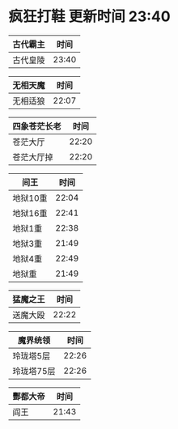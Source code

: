 # 疯狂打鞋 更新时间 23:40

| 古代霸主   | 时间    |
|--------|-------|
| 古代皇陵 | 23:40 |

| 无相天魔   | 时间    |
|--------|-------|
| 无相适狼 | 22:07 |

| 四象苍茫长老   | 时间    |
|--------|-------|
| 苍茫大厅 | 22:20 |
| 苍茫大厅掉 | 22:20 |

| 间王   | 时间    |
|--------|-------|
| 地狱10重 | 22:04 |
| 地狱16重 | 22:41 |
| 地狱1重 | 22:38 |
| 地狱3重 | 21:49 |
| 地狱4重 | 22:49 |
| 地狱重 | 21:49 |

| 猛魔之王   | 时间    |
|--------|-------|
| 送魔大殴 | 22:22 |

| 魔界统领   | 时间    |
|--------|-------|
| 玲珑塔5层 | 22:26 |
| 玲珑塔75层 | 22:26 |

| 酆都大帝   | 时间    |
|--------|-------|
| 阎王 | 21:43 |
